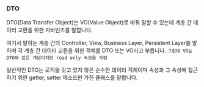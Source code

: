 ### DTO

DTO(Data Transfer Object)는 VO(Value Object)로 바꿔 말할 수 있는데 계층 간 데이터 교환을 위한 자바빈즈를 말합니다.

여기서 말하는 계층 간의 Controller, View, Business Layer, Persistent Layer를 말하며 각 계층 간 데이터 교환을 위한 객체를 DTO 또는 VO라고 부릅니다. `그런데 VO는 DTO와 같은 개념이지만 read only 속성을 가짐`

일반적인 DTO는 로직을 갖고 있지 않은 순수한 데이터 객체이며 속성과 그 속성에 접근하기 위한 getter, setter 메소드만 가진 클래스를 말합니다.